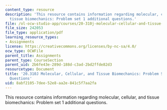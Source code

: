 ```yaml
---
content_type: resource
description: 'This resource contains information regarding molecular, cellular, and
  tissue biomechanics: Problem set 1 additional questions.'
file: /ol-ocw-studio-app/courses/20-310j-molecular-cellular-and-tissue-biomechanics-spring-2015/8abf21057dee52e8aa2e841c5f7aa2fa_MIT20_310JS15_PS1add.pdf
file_size: 242053
file_type: application/pdf
learning_resource_types:
- Assignments
license: https://creativecommons.org/licenses/by-nc-sa/4.0/
ocw_type: OCWFile
parent_title: Assignments
parent_type: CourseSection
parent_uid: 2b6fe43e-289d-188d-c3ad-2bd2ffde82d3
resourcetype: Document
title: '20.310J Molecular, Cellular, and Tissue Biomechanics: Problem Set 1 Additional
  Questions'
uid: 8abf2105-7dee-52e8-aa2e-841c5f7aa2fa
---
```

This resource contains information regarding molecular, cellular, and tissue biomechanics: Problem set 1 additional questions.